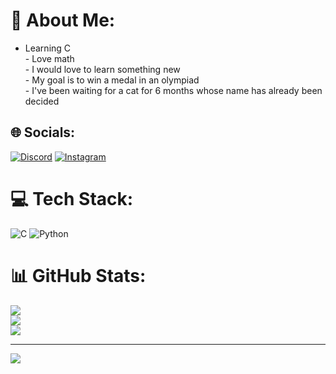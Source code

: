 # 💫 About Me:
- Learning C<br>- Love math<br>- I would love to learn something new<br>- My goal is to win a medal in an olympiad<br>- I've been waiting for a cat for 6 months whose name has already been decided<br>


## 🌐 Socials:
[![Discord](https://img.shields.io/badge/Discord-%237289DA.svg?logo=discord&logoColor=white)](https://discord.gg/vitorash._.) [![Instagram](https://img.shields.io/badge/Instagram-%23E4405F.svg?logo=Instagram&logoColor=white)](https://instagram.com/vitorash) 

# 💻 Tech Stack:
![C](https://img.shields.io/badge/c-%2300599C.svg?style=for-the-badge&logo=c&logoColor=white) ![Python](https://img.shields.io/badge/python-3670A0?style=for-the-badge&logo=python&logoColor=ffdd54)
# 📊 GitHub Stats:
![](https://github-readme-stats.vercel.app/api?username=vitor-ash&theme=radical&hide_border=false&include_all_commits=false&count_private=false)<br/>
![](https://nirzak-streak-stats.vercel.app/?user=vitor-ash&theme=radical&hide_border=false)<br/>
![](https://github-readme-stats.vercel.app/api/top-langs/?username=vitor-ash&theme=radical&hide_border=false&include_all_commits=false&count_private=false&layout=compact)

---
[![](https://visitcount.itsvg.in/api?id=vitor-ash&icon=0&color=0)](https://visitcount.itsvg.in)

<!-- Proudly created with GPRM ( https://gprm.itsvg.in ) -->
